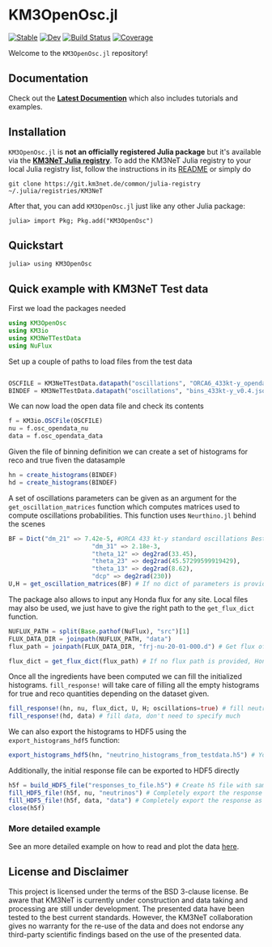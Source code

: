 # KM3OpenOsc.jl

[![Stable](https://img.shields.io/badge/docs-stable-blue.svg)](https://common.pages.km3net.de/KM3OpenOsc.jl/stable)
[![Dev](https://img.shields.io/badge/docs-dev-blue.svg)](https://common.pages.km3net.de/KM3OpenOsc.jl/dev)
[![Build Status](https://git.km3net.de/common/KM3OpenOsc.jl/badges/main/pipeline.svg)](https://git.km3net.de/common/KM3OpenOsc.jl/pipelines)
[![Coverage](https://git.km3net.de/common/KM3OpenOsc.jl/badges/main/coverage.svg)](https://git.km3net.de/common/KM3OpenOsc.jl/commits/main)

Welcome to the `KM3OpenOsc.jl` repository!


## Documentation

Check out the **[Latest Documention](https://common.pages.km3net.de/KM3OpenOsc.jl/dev)**
which also includes tutorials and examples.


## Installation

`KM3OpenOsc.jl` is **not an officially registered Julia package** but it's available via the **[KM3NeT Julia registry](https://git.km3net.de/common/julia-registry)**. To add the KM3NeT Julia registry to your local Julia registry list, follow the instructions in its
[README](https://git.km3net.de/common/julia-registry#adding-the-registry) or simply do

    git clone https://git.km3net.de/common/julia-registry ~/.julia/registries/KM3NeT
    
After that, you can add `KM3OpenOsc.jl` just like any other Julia package:

    julia> import Pkg; Pkg.add("KM3OpenOsc")
    

## Quickstart

``` julia-repl
julia> using KM3OpenOsc
```

## Quick example with KM3NeT Test data

First we load the packages needed

```julia
using KM3OpenOsc
using KM3io
using KM3NeTTestData
using NuFlux
```

Set up a couple of paths to load files from the test data

```julia

OSCFILE = KM3NeTTestData.datapath("oscillations", "ORCA6_433kt-y_opendata_v0.5_testdata.root")
BINDEF = KM3NeTTestData.datapath("oscillations", "bins_433kt-y_v0.4.json")
```

We can now load the open data file and check its contents

```julia
f = KM3io.OSCFile(OSCFILE)
nu = f.osc_opendata_nu
data = f.osc_opendata_data
```

Given the file of binning definition we can create a set of histograms for reco and true fiven the datasample

```julia
hn = create_histograms(BINDEF)
hd = create_histograms(BINDEF)
```

A set of oscillations parameters can be given as an argument for the `get_oscillation_matrices` function which computes matrices used to compute oscillations probabilities.
This function uses `Neurthino.jl` behind the scenes

```julia
BF = Dict("dm_21" => 7.42e-5, #ORCA 433 kt-y standard oscillations Best Fit
                       "dm_31" => 2.18e-3,
                       "theta_12" => deg2rad(33.45),
                       "theta_23" => deg2rad(45.57299599919429),
                       "theta_13" => deg2rad(8.62),
                       "dcp" => deg2rad(230))
U,H = get_oscillation_matrices(BF) # If no dict of parameters is provided NuFit is selected by default
```

The package also allows to input any Honda flux for any site. 
Local files may also be used, we just have to give the right path to the `get_flux_dict` function.

```julia
NUFLUX_PATH = split(Base.pathof(NuFlux), "src")[1]
FLUX_DATA_DIR = joinpath(NUFLUX_PATH, "data")
flux_path = joinpath(FLUX_DATA_DIR, "frj-nu-20-01-000.d") # Get flux of Honda Frejus site from NuFlux

flux_dict = get_flux_dict(flux_path) # If no flux path is provided, Honda flux at frejus site is taken by default
```

Once all the ingredients have been computed we can fill the initialized histograms.
`fill_response!` will take care of filling all the empty histograms for true and reco quantities depending on the dataset given.

```julia
fill_response!(hn, nu, flux_dict, U, H; oscillations=true) # fill neutrinos ,need flux and oscillation parameters
fill_response!(hd, data) # fill data, don't need to specify much
```
We can also export the histograms to HDF5 using the `export_histograms_hdf5` function:

```julia
export_histograms_hdf5(hn, "neutrino_histograms_from_testdata.h5") # You can easily export the filled histograms to hdf5
```

Additionally, the initial response file can be exported to HDF5 directly

```julia
h5f = build_HDF5_file("responses_to_file.h5") # Create h5 file with same structure as responses bins 
fill_HDF5_file!(h5f, nu, "neutrinos") # Completely export the response as a table in an hdf5 file at a given path 
fill_HDF5_file!(h5f, data, "data") # Completely export the response as a table in an hdf5 file at a given path 
close(h5f)
```

###  More detailed example

See an more detailed example on how to read and plot the data [here](https://km3openosc-jl-fd9d00.pages.km3net.de/dev/notebooks/example_read_and_plot/).

## License and Disclaimer

This project is licensed under the terms of the BSD 3-clause license. Be aware that KM3NeT is currently under construction and data taking and processing are still under development. The presented data have been tested to the best current standards. However, the KM3NeT collaboration gives no warranty for the re-use of the data and does not endorse any third-party scientific findings based on the use of the presented data.

